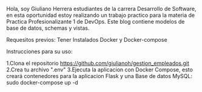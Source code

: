 Hola, soy Giuliano Herrera estudiantes de la carrera Desarrollo de Software, en esta oportunidad estoy realizando un trabajo practico para la materia de Practica Profesionalizante 1 de DevOps. Este blog contiene modelos de base de datos, schemas y vistas.

Requesitos previos:
Tener Instalados Docker y Docker-compose

Instrucciones para su uso:

1.Clona el repositorio
https://github.com/giulianoh/gestion_empleados.git
2.Crea tu archivo ".env"
3.Ejecuta la aplicacion con Docker Compose, esto creará contenedores para la aplicacion Flask y una Base de datos MySQL:
sudo docker-compose up -d
